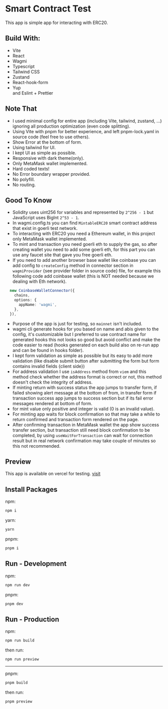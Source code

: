# Smart Contract Test
This app is simple app for interacting with ERC20.

## Build With:
+ Vite
+ React
+ Wagmi
+ Typescript
+ Tailwind CSS
+ Zustand
+ React-hook-form
+ Yup \
and Eslint + Prettier

## Note That
- I used minimal config for entire app (including Vite, tailwind, zustand, ...) ignoring all production optimization (even code splitting).
- Using Vite with pnpm for better experience, and left pnpm-lock.yaml in source code (feel free to use others).
- Show Error at the bottom of form.
- Using tailwind for UI.
- I kept UI as simple as possible.
- Responsive with dark theme(only).
- Only MetaMask wallet implemented.
- Hard coded texts!
- No Error boundary wrapper provided.
- No polyfill.
- No routing.

## Good To Know
+ Solidity uses uint256 for variables and represented by `2^256 - 1` but JavaScript uses BigInt `2^53 - 1`.
+ In wagmi.config.ts you can find `MintableERC20` smart contract address that exist in goerli test network.
+ To interacting with ERC20 you need a Ethereum wallet, in this project only MetaMask wallet implemented.
+ To mint and transaction you need goerli eth to supply the gas, so after creating wallet you need to add some goerli eth, for this part you can use any faucet site that gave you free goerli eth.
+ If you need to add another browser base wallet like coinbase you can add config to `createConfig` method in connector section in `wagmiProvider` {see provider folder in source code} file, for example this following code add coinbase wallet (this is NOT needed because we dealing with Eth network).
```typescript
  new CoinbaseWalletConnector({
    chains,
    options: {
      appName: 'wagmi',
    },
  }),
```
+ Purpose of the app is just for testing, so `mainnet` isn't included.
+ wagmi cli generate hooks for you based on name and abis given to the config, it's customizable but I preferred to use contract name for generated hooks this not looks so good but avoid conflict and make the code easier to read (hooks generated on each build also on re-run app and can be found in hooks folder).
+ I kept form validation as simple as possible but its easy to add more validation (like disable submit button after submitting the form but form contains invalid fields {client side})
+ For address validation I use `isAddress` method from `viem` and this method check whether the address format is correct or not, this method doesn't check the integrity of address.
+ If minting return with success status the app jumps to transfer form, if failed showing alert message at the bottom of from, in transfer form if transaction success app jumps to success section but if its fail error messages rendered at bottom of form.
+ for mint value only positive and integer is valid (0 is an invalid value).
+ For minting app waits for block confirmation so that may take a while to return confirmed and transaction form rendered on the page.
+ After confirming transaction in MetaMask wallet the app show success transfer section, but transaction still need block confirmation to be completed, by using `useWaitForTransaction` can wait for connection result but in real network confirmation may take couple of minutes so this not recommended.

## Preview
This app is available on vercel for testing. [visit](https://smart-contract-test-alpha.vercel.app/)

## Install Packages
npm:
```bash
npm i
```

yarn:
```bash
yarn
```

pnpm:
```bash
pnpm i
```

## Run - Development
npm:
```bash
npm run dev
```

pnpm:
```bash
pnpm dev
```

## Run - Production
npm:
```bash
npm run build
```
then run:
```bash
npm run preview
```

<hr />

pnpm:
```bash
pnpm build
```
then run:
```bash
pnpm preview
```